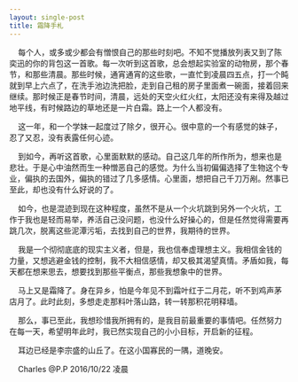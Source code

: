 ```yaml
---
layout: single-post
title: 霜降手札
---
```

<p>
	&nbsp; &nbsp; 每个人，或多或少都会有憎恨自己的那些时刻吧。不知不觉播放列表又到了陈奕迅的你的背包这一首歌。每一次听到这首歌，总会想起实验室的动物房，那个春节，和那些清晨。那些时候，通宵通宵的这些歌，一直忙到凌晨四五点，打一个盹就到早上六点了，在洗手池边洗把脸，走到自己租的房子里面煮一碗面，接着回来继续。那时候正是春节时间，清晨，远处的天空火红火红，太阳还没有来得及越过地平线，有时候路边的草地还是一片白霜。路上一个人都没有。
</p>
<p>
	&nbsp; &nbsp; 这一年，和一个学妹一起度过了除夕，很开心。很中意的一个有感觉的妹子，忍了又忍，没有表露任何心迹。
</p>
<p>
	&nbsp; &nbsp; 到如今，再听这首歌，心里面默默的感动。自己这几年的所作所为，想来也是悲壮。于是心中油然而生一种憎恶自己的感觉。为什么当初偏偏选择了生物这个专业，偏执的去国外，偏执的错过了几多感情。心里面，想把自己千刀万剐。然事已至此，却也没有什么好说的了。
</p>
<p>
	&nbsp; &nbsp; 如今，也是混迹到现在这种程度，虽然不是从一个火坑跳到另外一个火坑，工作于我也是轻而易举，养活自己没问题，也没什么好操心的，但是任然觉得需要再跳几次，脱离这些泥潭污垢，去找到自己的世界，我期待的世界。
</p>
<p>
	&nbsp; &nbsp; 我是一个彻彻底底的现实主义者，但是，我也信奉虚理想主义。我相信金钱的力量，又想逃避金钱的控制，我不大相信感情，却又极其渴望真情。矛盾如我，每天都在想来思去，想要找到那些平衡点，那些我想象中的世界。
</p>
<p>
	&nbsp; &nbsp; 马上又是霜降了。身在异乡，怕是今年见不到霜叶红于二月花，听不到鸡声茅店月了。此时此刻，多想走走那料叶落山路，转一转那积花明释墙<span id="__kindeditor_bookmark_start_61__">。</span>
</p>
<p>
	&nbsp; &nbsp; 那么，事已至此，我想珍惜我所拥有的，是我目前最重要的事情吧。任然努力在每一天，希望明年此时，我已然实现自己的小小目标，开启新的征程。
</p>
<p>
	&nbsp; &nbsp; 耳边已经是李宗盛的山丘了。在这小国寡民的一隅，道晚安。
</p>
<p>
</p>
<p>
	&nbsp;&nbsp;&nbsp;&nbsp;Charles @P.P 2016/10/22 凌晨
</p>
<p>
	<br />
</p>
